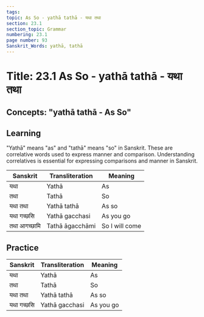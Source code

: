 ```yaml
---
tags:
topic: As So - yathā tathā - यथा तथा
section: 23.1
section_topic: Grammar
numbering: 23.1
page number: 93
Sanskrit_Words: yathā, tathā
---
```

# Title: 23.1 As So - yathā tathā - यथा तथा
## Concepts: "yathā tathā - As So"

## Learning
"Yathā" means "as" and "tathā" means "so" in Sanskrit. These are correlative words used to express manner and comparison. Understanding correlatives is essential for expressing comparisons and manner in Sanskrit.

| Sanskrit           | Transliteration      | Meaning                          |
| ------------------ | -------------------- | -------------------------------- |
| यथा                | Yathā                | As                               |
| तथा                | Tathā                | So                               |
| यथा तथा            | Yathā tathā          | As so                            |
| यथा गच्छसि        | Yathā gacchasi       | As you go                        |
| तथा आगच्छामि      | Tathā āgacchāmi     | So I will come                   |

## Practice
| Sanskrit           | Transliteration      | Meaning                          |
| ------------------ | -------------------- | -------------------------------- |
| यथा                | Yathā                | As                               |
| तथा                | Tathā                | So                               |
| यथा तथा            | Yathā tathā          | As so                            |
| यथा गच्छसि        | Yathā gacchasi       | As you go                        |
